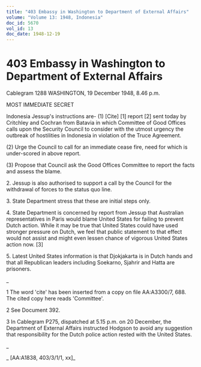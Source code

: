 ```yaml
---
title: "403 Embassy in Washington to Department of External Affairs"
volume: "Volume 13: 1948, Indonesia"
doc_id: 5670
vol_id: 13
doc_date: 1948-12-19
---
```


# 403 Embassy in Washington to Department of External Affairs

Cablegram 1288 WASHINGTON, 19 December 1948, 8.46 p.m.

MOST IMMEDIATE SECRET

Indonesia Jessup's instructions are- (1) [Cite] [1] report [2] sent today by Critchley and Cochran from Batavia in which Committee of Good Offices calls upon the Security Council to consider with the utmost urgency the outbreak of hostilities in Indonesia in violation of the Truce Agreement.

(2) Urge the Council to call for an immediate cease fire, need for which is under-scored in above report.

(3) Propose that Council ask the Good Offices Committee to report the facts and assess the blame.

2\. Jessup is also authorised to support a call by the Council for the withdrawal of forces to the status quo line.

3\. State Department stress that these are initial steps only.

4\. State Department is concerned by report from Jessup that Australian representatives in Paris would blame United States for failing to prevent Dutch action. While it may be true that United States could have used stronger pressure on Dutch, we feel that public statement to that effect would not assist and might even lessen chance of vigorous United States action now. [3]

5\. Latest United States information is that Djokjakarta is in Dutch hands and that all Republican leaders including Soekarno, Sjahrir and Hatta are prisoners.

_

1 The word 'cite' has been inserted from a copy on file AA:A3300/7, 688. The cited copy here reads 'Committee'.

2 See Document 392.

3 In Cablegram P275, dispatched at 5.15 p.m. on 20 December, the Department of External Affairs instructed Hodgson to avoid any suggestion that responsibility for the Dutch police action rested with the United States.

_

_ [AA:A1838, 403/3/1/1, xx]_
